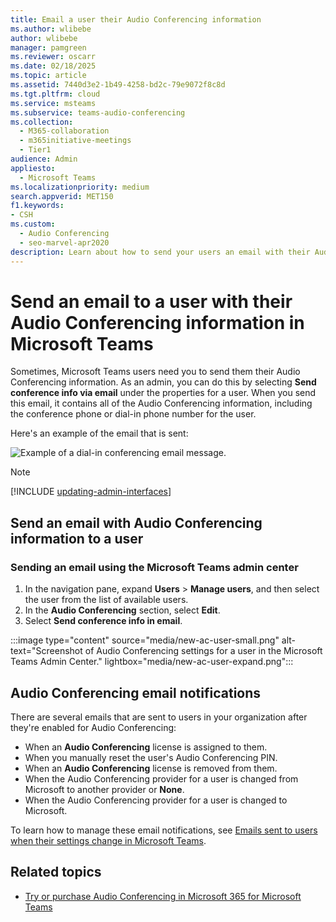 ```yaml
---
title: Email a user their Audio Conferencing information
ms.author: wlibebe
author: wlibebe
manager: pamgreen
ms.reviewer: oscarr
ms.date: 02/18/2025
ms.topic: article
ms.assetid: 7440d3e2-1b49-4258-bd2c-79e9072f8c8d
ms.tgt.pltfrm: cloud
ms.service: msteams
ms.subservice: teams-audio-conferencing
ms.collection: 
  - M365-collaboration
  - m365initiative-meetings
  - Tier1
audience: Admin
appliesto: 
  - Microsoft Teams
ms.localizationpriority: medium
search.appverid: MET150
f1.keywords:
- CSH
ms.custom: 
  - Audio Conferencing
  - seo-marvel-apr2020
description: Learn about how to send your users an email with their Audio Conferencing information in Microsoft Teams.
---
```


# Send an email to a user with their Audio Conferencing information in Microsoft Teams

Sometimes, Microsoft Teams users need you to send them their Audio Conferencing information. As an admin, you can do this by selecting **Send conference info via email** under the properties for a user. When you send this email, it contains all of the Audio Conferencing information, including the conference phone or dial-in phone number for the user.

Here's an example of the email that is sent:

![Example of a dial-in conferencing email message.](media/teams-send-email-to-user-with-audio-conferencing-image1.png)

> [!NOTE]
> [!INCLUDE [updating-admin-interfaces](includes/updating-admin-interfaces.md)]
  
## Send an email with Audio Conferencing information to a user

### Sending an email using the Microsoft Teams admin center

1. In the navigation pane, expand **Users** > **Manage users**, and then select the user from the list of available users.
2. In the **Audio Conferencing** section, select **Edit**.
3. Select **Send conference info in email**.

:::image type="content" source="media/new-ac-user-small.png" alt-text="Screenshot of Audio Conferencing settings for a user in the Microsoft Teams Admin Center." lightbox="media/new-ac-user-expand.png":::

## Audio Conferencing email notifications

There are several emails that are sent to users in your organization after they're enabled for Audio Conferencing:

- When an **Audio Conferencing** license is assigned to them.
- When you manually reset the user's Audio Conferencing PIN.
- When an **Audio Conferencing** license is removed from them.
- When the Audio Conferencing provider for a user is changed from Microsoft to another provider or **None**.
- When the Audio Conferencing provider for a user is changed to Microsoft.

To learn how to manage these email notifications, see [Emails sent to users when their settings change in Microsoft Teams](emails-sent-to-users-when-their-settings-change-in-teams.md).
  
## Related topics

- [Try or purchase Audio Conferencing in Microsoft 365 for Microsoft Teams](try-or-purchase-audio-conferencing-in-office-365-for-teams.md)
